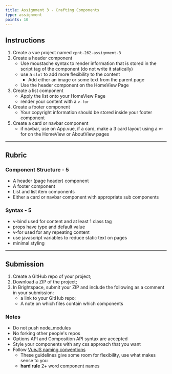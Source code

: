 ```yaml
---
title: Assignment 3 - Crafting Components
type: assignment
points: 10
---
```


## Instructions

1. Create a vue project named `cpnt-262-assignment-3`
2. Create a header component
   - Use moustache syntax to render information that is stored in the script tag of the component (do not write it statically)
   - use a `slot` to add more flexibility to the content
     - Add either an image or some text from the parent page
   - Use the header component on the HomeView Page
3. Create a list component
   - Apply the list onto your HomeView Page
   - render your content with a `v-for`
4. Create a footer component
   - Your copyright information should be stored inside your footer component
5. Create a card or navbar component
   - if navbar, use on App.vue, if a card, make a 3 card layout using a v-for on the HomeView or AboutView pages

---

## Rubric

### Component Structure - 5

- A header (page header) component
- A footer component
- List and list item components
- Either a card or navbar component with appropriate sub components

### Syntax - 5

- v-bind used for content and at least 1 class tag
- props have type and default value
- v-for used for any repeating content
- use javascript variables to reduce static text on pages
- minimal styling

---

## Submission

1. Create a GitHub repo of your project;
2. Download a ZIP of the project;
3. In Brightspace, submit your ZIP and include the following as a comment in your submission:
   - a link to your GitHub repo;
   - A note on which files contain which components

### Notes

- Do not push node_modules
- No forking other people's repos
- Options API and Composition API syntax are accepted
- Style your components with any css approach that you want
- Follow [VueJS naming conventions](https://v2.vuejs.org/v2/style-guide/?redirect=true)
  - These guidelines give some room for flexibility, use what makes sense to you
  - **hard rule** 2+ word component names
